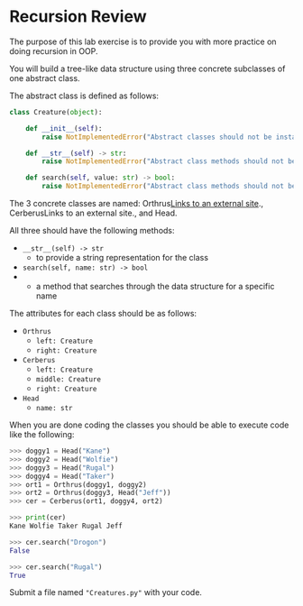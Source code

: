 # Recursion Review

The purpose of this lab exercise is to provide you with more practice on doing recursion in OOP.

You will build a tree-like data structure using three concrete subclasses of one abstract class.

The abstract class is defined as follows:

```python
class Creature(object):

    def __init__(self):
        raise NotImplementedError("Abstract classes should not be instanciated")

    def __str__(self) -> str:
        raise NotImplementedError("Abstract class methods should not be called")

    def search(self, value: str) -> bool:
        raise NotImplementedError("Abstract class methods should not be called")
```

The 3 concrete classes are named: Orthrus[Links to an external site]([url](https://en.wikipedia.org/wiki/Orthrus))., CerberusLinks to an external site., and Head. 

All three should have the following methods:

- `__str__(self) -> str`
  - to provide a string representation for the class
- `search(self, name: str) -> bool`
- - a method that searches through the data structure for a specific name

The attributes for each class should be as follows:

- `Orthrus`
  - `left: Creature`
  - `right: Creature`
- `Cerberus`
  - `left: Creature`
  - `middle: Creature`
  - `right: Creature`
- `Head`
  - `name: str`

When you are done coding the classes you should be able to execute code like the following:

```python
>>> doggy1 = Head("Kane")
>>> doggy2 = Head("Wolfie")
>>> doggy3 = Head("Rugal")
>>> doggy4 = Head("Taker")
>>> ort1 = Orthrus(doggy1, doggy2)
>>> ort2 = Orthrus(doggy3, Head("Jeff"))
>>> cer = Cerberus(ort1, doggy4, ort2)

>>> print(cer)
Kane Wolfie Taker Rugal Jeff

>>> cer.search("Drogon")
False

>>> cer.search("Rugal")
True
```

Submit a file named `"Creatures.py"` with your code.
